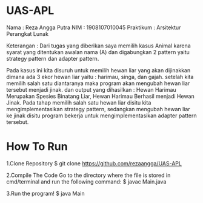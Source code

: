 # UAS-APL


Nama : Reza Angga Putra
NIM : 1908107010045
Praktikum : Arsitektur Perangkat Lunak

Keterangan :
Dari tugas yang diberikan saya memilih kasus Animal karena syarat yang ditentukan awalan nama (A) dan digabungkan 2 pattern yaitu strategy pattern dan adapter pattern.

Pada kasus ini kita disuruh untuk memilih hewan liar yang akan dijinakkan dimana ada 3 ekor hewan liar yaitu : harimau, singa, dan gajah. setelah kita memilih salah satu diantaranya maka program akan mengubah hewan liar tersebut menjadi jinak. dan output yang dihasilkan : Hewan Harimau Merupakan Spesies Binatang Liar,
Hewan Harimau Berhasil menjadi Hewan Jinak.
Pada tahap memilih salah satu hewan liar disitu kita mengimplementasikan strategy pattern, sedangkan mengubah hewan liar ke jinak disitu program bekerja untuk mengimplementasikan adapter pattern tersebut.


# How To Run

1.Clone Repository
  $ git clone https://github.com/rezaangga/UAS-APL
  
2.Compile The Code
Go to the directory where the file is stored in cmd/terminal and run the following command:
       $ javac Main.java
       
3.Run the program!
    $ java Main

